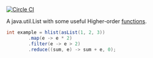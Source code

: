 [![Circle CI](https://circleci.com/gh/jpmossin/hlist.svg?style=svg)](https://circleci.com/gh/jpmossin/hlist)

A java.util.List with some useful Higher-order [functions](https://github.com/jpmossin/hlist/blob/master/src/main/java/jpmossin/hlist/HList.java).

```java
int example = hlist(asList(1, 2, 3))
        .map(e -> e * 2)
        .filter(e -> e > 2)
        .reduce((sum, e) -> sum + e, 0);
```
